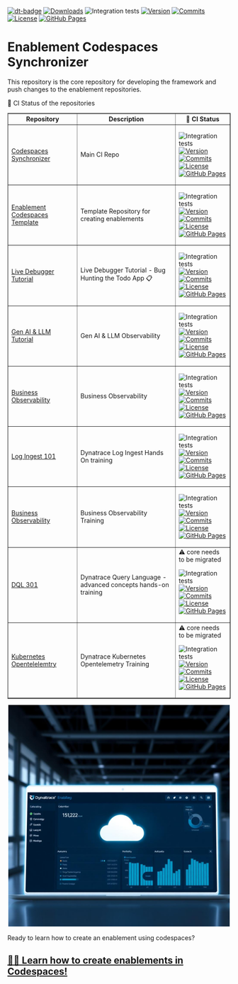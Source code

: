 
[![dt-badge](https://img.shields.io/badge/powered_by-DT_enablement-8A2BE2?logo=dynatrace)](https://github.com/dynatrace-wwse/codespaces-synchronizer)  [![Downloads](https://img.shields.io/docker/pulls/shinojosa/dt-enablement?logo=docker)](https://hub.docker.com/r/shinojosa/dt-enablement) ![Integration tests](https://github.com/dynatrace-wwse/codespaces-synchronizer/actions/workflows/integration-tests.yaml/badge.svg) [![Version](https://img.shields.io/github/v/release/dynatrace-wwse/codespaces-synchronizer?color=blueviolet)](https://github.com/dynatrace-wwse/codespaces-synchronizer/releases) [![Commits](https://img.shields.io/github/commits-since/dynatrace-wwse/codespaces-synchronizer/latest?color=ff69b4&include_prereleases)](https://github.com/dynatrace-wwse/codespaces-synchronizer/graphs/commit-activity) [![License](https://img.shields.io/badge/License-Apache_2.0-blue.svg?color=green)](https://github.com/dynatrace-wwse/codespaces-synchronizer/blob/main/LICENSE) [![GitHub Pages](https://img.shields.io/badge/GitHub%20Pages-Live-green)](https://dynatrace-wwse.github.io/codespaces-synchronizer/)

# Enablement Codespaces Synchronizer

 This repository is the core repository for developing the framework and push changes to the enablement repositories.


🚦 CI Status of the repositories
</br>


<table border="1" size=small>
  <tr>
    <th>Repository</th>
    <th>Description</th>
    <th>🚦 CI Status</th>
  </tr>
  <tr>
    <td><a href="https://github.com/dynatrace-wwse/codespaces-synchronizer" target="_blank">Codespaces Synchronizer</a></td>
    <td>Main CI Repo</td>
    <td>

![Integration tests](https://github.com/dynatrace-wwse/codespaces-synchronizer/actions/workflows/integration-tests.yaml/badge.svg) </br>
[![Version](https://img.shields.io/github/v/release/dynatrace-wwse/codespaces-synchronizer?color=blueviolet)](https://github.com/dynatrace-wwse/codespaces-synchronizer/releases) </br>
[![Commits](https://img.shields.io/github/commits-since/dynatrace-wwse/codespaces-synchronizer/latest?color=ff69b4&include_prereleases)](https://github.com/dynatrace-wwse/codespaces-synchronizer/graphs/commit-activity)</br>
[![License](https://img.shields.io/badge/License-Apache_2.0-blue.svg?color=green)](https://github.com/dynatrace-wwse/codespaces-synchronizer/blob/main/LICENSE)</br>
[![GitHub Pages](https://img.shields.io/badge/GitHub%20Pages-Down-red)](https://dynatrace-wwse.github.io/codespaces-synchronizer/)</br>
    </td>
  </tr>
  <tr>
    <td><a href="https://github.com/dynatrace-wwse/enablement-codespaces-template" target="_blank">Enablement Codespaces Template</a></td>
    <td>Template Repository for creating enablements</td>
    <td>

![Integration tests](https://github.com/dynatrace-wwse/enablement-codespaces-template/actions/workflows/integration-tests.yaml/badge.svg) </br>
[![Version](https://img.shields.io/github/v/release/dynatrace-wwse/enablement-codespaces-template?color=blueviolet)](https://github.com/dynatrace-wwse/enablement-codespaces-template/releases) </br>
[![Commits](https://img.shields.io/github/commits-since/dynatrace-wwse/enablement-codespaces-template/latest?color=ff69b4&include_prereleases)](https://github.com/dynatrace-wwse/enablement-codespaces-template/graphs/commit-activity)</br>
[![License](https://img.shields.io/badge/License-Apache_2.0-blue.svg?color=green)](https://github.com/dynatrace-wwse/enablement-codespaces-template/blob/main/LICENSE)</br>
[![GitHub Pages](https://img.shields.io/badge/GitHub%20Pages-Live-brightgreen)](https://dynatrace-wwse.github.io/enablement-codespaces-template/)</br>
    </td>
  </tr>
  <tr>
    <td><a href="https://github.com/dynatrace-wwse/enablement-live-debugger-bug-hunting" target="_blank">Live Debugger Tutorial</a></td>
    <td> Live Debugger Tutorial - Bug Hunting the Todo App 📋 </td>
    <td>


![Integration tests](https://github.com/dynatrace-wwse/enablement-live-debugger-bug-hunting/actions/workflows/integration-tests.yaml/badge.svg) </br>
[![Version](https://img.shields.io/github/v/release/dynatrace-wwse/enablement-live-debugger-bug-hunting?color=blueviolet)](https://github.com/dynatrace-wwse/enablement-live-debugger-bug-hunting/releases) </br>
[![Commits](https://img.shields.io/github/commits-since/dynatrace-wwse/enablement-live-debugger-bug-hunting/latest?color=ff69b4&include_prereleases)](https://github.com/dynatrace-wwse/enablement-live-debugger-bug-hunting/graphs/commit-activity)</br>
[![License](https://img.shields.io/badge/License-Apache_2.0-blue.svg?color=green)](https://github.com/dynatrace-wwse/enablement-live-debugger-bug-hunting/blob/main/LICENSE)</br>
[![GitHub Pages](https://img.shields.io/badge/GitHub%20Pages-Live-brightgreen)](https://dynatrace-wwse.github.io/enablement-live-debugger-bug-hunting/)</br>
</td>
  </tr>
  <tr>
    <td><a href="https://github.com/dynatrace-wwse/enablement-gen-ai-llm-observability" target="_blank">Gen AI & LLM Tutorial</a></td>
    <td> Gen AI & LLM Observability </td>
    <td>

![Integration tests](https://github.com/dynatrace-wwse/enablement-gen-ai-llm-observability/actions/workflows/integration-tests.yaml/badge.svg) </br>
[![Version](https://img.shields.io/github/v/release/dynatrace-wwse/enablement-gen-ai-llm-observability?color=blueviolet)](https://github.com/dynatrace-wwse/enablement-gen-ai-llm-observability/releases) </br>
[![Commits](https://img.shields.io/github/commits-since/dynatrace-wwse/enablement-gen-ai-llm-observability/latest?color=ff69b4&include_prereleases)](https://github.com/dynatrace-wwse/enablement-gen-ai-llm-observability/graphs/commit-activity)</br>
[![License](https://img.shields.io/badge/License-Apache_2.0-blue.svg?color=green)](https://github.com/dynatrace-wwse/enablement-gen-ai-llm-observability/blob/main/LICENSE)</br>
[![GitHub Pages](https://img.shields.io/badge/GitHub%20Pages-Live-brightgreen)](https://dynatrace-wwse.github.io/enablement-gen-ai-llm-observability/)</br>
</td>
  </tr>
  <tr>
    <td> <a href="https://github.com/dynatrace-wwse/enablement-business-observability" target="_blank">Business Observability</a></td>
    <td> Business Observability </td>
    <td>

![Integration tests](https://github.com/dynatrace-wwse/enablement-business-observability/actions/workflows/integration-tests.yaml/badge.svg) </br>
[![Version](https://img.shields.io/github/v/release/dynatrace-wwse/enablement-business-observability?color=blueviolet)](https://github.com/dynatrace-wwse/enablement-business-observability/releases) </br>
[![Commits](https://img.shields.io/github/commits-since/dynatrace-wwse/enablement-business-observability/latest?color=ff69b4&include_prereleases)](https://github.com/dynatrace-wwse/enablement-business-observability/graphs/commit-activity)</br>
[![License](https://img.shields.io/badge/License-Apache_2.0-blue.svg?color=green)](https://github.com/dynatrace-wwse/enablement-business-observability/blob/main/LICENSE)</br>
[![GitHub Pages](https://img.shields.io/badge/GitHub%20Pages-Live-brightgreen)](https://dynatrace-wwse.github.io/enablement-business-observability/)</br>
</td>
  </tr>
<tr><td><a href="https://github.com/dynatrace-wwse/enablement-dynatrace-log-ingest-101" target="_blank">Log Ingest 101</a></td>
    <td> Dynatrace Log Ingest Hands On training </td>
    <td>

![Integration tests](https://github.com/dynatrace-wwse/enablement-dynatrace-log-ingest-101/actions/workflows/integration-tests.yaml/badge.svg) </br>
[![Version](https://img.shields.io/github/v/release/dynatrace-wwse/enablement-dynatrace-log-ingest-101?color=blueviolet)](https://github.com/dynatrace-wwse/enablement-dynatrace-log-ingest-101/releases) </br>
[![Commits](https://img.shields.io/github/commits-since/dynatrace-wwse/enablement-dynatrace-log-ingest-101/latest?color=ff69b4&include_prereleases)](https://github.com/dynatrace-wwse/enablement-dynatrace-log-ingest-101/graphs/commit-activity)</br>
[![License](https://img.shields.io/badge/License-Apache_2.0-blue.svg?color=green)](https://github.com/dynatrace-wwse/enablement-dynatrace-log-ingest-101/blob/main/LICENSE)</br>
[![GitHub Pages](https://img.shields.io/badge/GitHub%20Pages-Live-brightgreen)](https://dynatrace-wwse.github.io/enablement-dynatrace-log-ingest-101/)</br>
  </td>
</tr>
<tr><td><a href="https://github.com/dynatrace-wwse/enablement-browser-dem-biz-observability" target="_blank">Business Observability</a></td>
    <td> Business Observability Training</td>
    <td>

![Integration tests](https://github.com/dynatrace-wwse/enablement-browser-dem-biz-observability/actions/workflows/integration-tests.yaml/badge.svg) </br>
[![Version](https://img.shields.io/github/v/release/dynatrace-wwse/enablement-browser-dem-biz-observability?color=blueviolet)](https://github.com/dynatrace-wwse/enablement-browser-dem-biz-observability/releases) </br>
[![Commits](https://img.shields.io/github/commits-since/dynatrace-wwse/enablement-browser-dem-biz-observability/latest?color=ff69b4&include_prereleases)](https://github.com/dynatrace-wwse/enablement-browser-dem-biz-observability/graphs/commit-activity)</br>
[![License](https://img.shields.io/badge/License-Apache_2.0-blue.svg?color=green)](https://github.com/dynatrace-wwse/enablement-browser-dem-biz-observability/blob/main/LICENSE)</br>
[![GitHub Pages](https://img.shields.io/badge/GitHub%20Pages-Live-brightgreen)](https://dynatrace-wwse.github.io/enablement-browser-dem-biz-observability/)</br>
  </td>
</tr>
  <tr>
    <td><a href="https://github.com/dynatrace-wwse/enablement-dql-301" target="_blank">DQL 301</a></td>
    <td>Dynatrace Query Language - advanced concepts hands-on training</td>
    <td>
    ⚠️ core needs to be migrated

![Integration tests](https://github.com/dynatrace-wwse/enablement-dql-301/actions/workflows/integration-tests.yaml/badge.svg) </br>
[![Version](https://img.shields.io/github/v/release/dynatrace-wwse/enablement-dql-301?color=blueviolet)](https://github.com/dynatrace-wwse/enablement-dql-301/releases) </br>
[![Commits](https://img.shields.io/github/commits-since/dynatrace-wwse/enablement-dql-301/latest?color=ff69b4&include_prereleases)](https://github.com/dynatrace-wwse/enablement-dql-301/graphs/commit-activity)</br>
[![License](https://img.shields.io/badge/License-Apache_2.0-blue.svg?color=green)](https://github.com/dynatrace-wwse/enablement-dql-301/blob/main/LICENSE)</br>
[![GitHub Pages](https://img.shields.io/badge/GitHub%20Pages-Live-brightgreen)](https://dynatrace-wwse.github.io/enablement-dql-301/)</br>
  </td>
</tr>
<tr><td><a href="https://github.com/dynatrace-wwse/enablement-kubernetes-opentelemetry" target="_blank">Kubernetes Opentelelemtry</a></td>
    <td> Dynatrace Kubernetes Opentelemetry Training</td>
    <td>
⚠️ core needs to be migrated

![Integration tests](https://github.com/dynatrace-wwse/enablement-kubernetes-opentelemetry/actions/workflows/integration-tests.yaml/badge.svg) </br>
[![Version](https://img.shields.io/github/v/release/dynatrace-wwse/enablement-kubernetes-opentelemetry?color=blueviolet)](https://github.com/dynatrace-wwse/enablement-kubernetes-opentelemetry/releases) </br>
[![Commits](https://img.shields.io/github/commits-since/dynatrace-wwse/enablement-kubernetes-opentelemetry/latest?color=ff69b4&include_prereleases)](https://github.com/dynatrace-wwse/enablement-kubernetes-opentelemetry/graphs/commit-activity)</br>
[![License](https://img.shields.io/badge/License-Apache_2.0-blue.svg?color=green)](https://github.com/dynatrace-wwse/enablement-kubernetes-opentelemetry/blob/main/LICENSE)</br>
[![GitHub Pages](https://img.shields.io/badge/GitHub%20Pages-Down-red)](https://dynatrace-wwse.github.io/enablement-kubernetes-opentelemetry/)</br>

  </td>
</tr>

</table>

<p align="center">
<img src="docs/img/synchronizer.png" alt="Alt text" width="500"/>
</p>

Ready to learn how to create an enablement using codespaces?

## [👨‍🏫 Learn how to create enablements in Codespaces!](https://dynatrace-wwse.github.io/enablement-codespaces-template)
